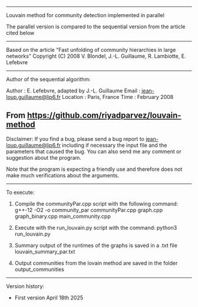 -----------------------------------------------------------------------------

Louvain method for community detection implemented in parallel 

The parallel version is compared to the sequential version from the article cited below

-----------------------------------------------------------------------------

Based on the article "Fast unfolding of community hierarchies in large networks"
Copyright (C) 2008 V. Blondel, J.-L. Guillaume, R. Lambiotte, E. Lefebvre

-----------------------------------------------------------------------------
Author of the sequential algorithm:

Author   : E. Lefebvre, adapted by J.-L. Guillaume
Email    : jean-loup.guillaume@lip6.fr
Location : Paris, France
Time     : February 2008

From https://github.com/riyadparvez/louvain-method 
-----------------------------------------------------------------------------

Disclaimer:
If you find a bug, please send a bug report to jean-loup.guillaume@lip6.fr
including if necessary the input file and the parameters that caused the bug.
You can also send me any comment or suggestion about the program.

Note that the program is expecting a friendly use and therefore does not make
much verifications about the arguments.

-----------------------------------------------------------------------------


To execute:

1. Compile the communityPar.cpp script with the following command:
g++-12 -O2 -o community_par communityPar.cpp graph.cpp graph_binary.cpp main_community.cpp


2. Execute with the run_louvain.py script with the command:
python3 run_louvain.py

3. Summary output of the runtimes of the graphs is saved in a .txt file louvain_summary_par.txt

4. Output communities from the lovain method are saved in the folder output_communities

-----------------------------------------------------------------------------

Version history:
- First version April 18th 2025

